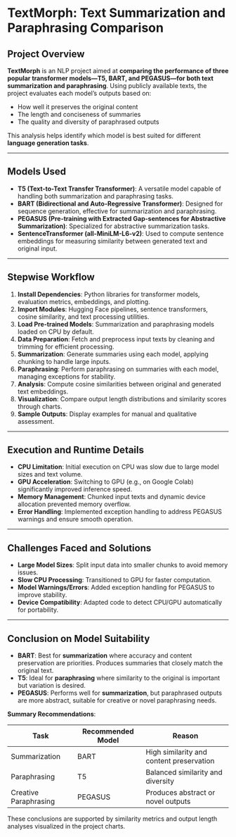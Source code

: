 # TextMorph: Text Summarization and Paraphrasing Comparison

## Project Overview
**TextMorph** is an NLP project aimed at **comparing the performance of three popular transformer models—T5, BART, and PEGASUS—for both text summarization and paraphrasing**. Using publicly available texts, the project evaluates each model’s outputs based on:

- How well it preserves the original content  
- The length and conciseness of summaries  
- The quality and diversity of paraphrased outputs  

This analysis helps identify which model is best suited for different **language generation tasks**.

---

## Models Used

- **T5 (Text-to-Text Transfer Transformer)**: A versatile model capable of handling both summarization and paraphrasing tasks.  
- **BART (Bidirectional and Auto-Regressive Transformer)**: Designed for sequence generation, effective for summarization and paraphrasing.  
- **PEGASUS (Pre-training with Extracted Gap-sentences for Abstractive Summarization)**: Specialized for abstractive summarization tasks.  
- **SentenceTransformer (all-MiniLM-L6-v2)**: Used to compute sentence embeddings for measuring similarity between generated text and original input.

---

## Stepwise Workflow

1. **Install Dependencies**: Python libraries for transformer models, evaluation metrics, embeddings, and plotting.  
2. **Import Modules**: Hugging Face pipelines, sentence transformers, cosine similarity, and text processing utilities.  
3. **Load Pre-trained Models**: Summarization and paraphrasing models loaded on CPU by default.  
4. **Data Preparation**: Fetch and preprocess input texts by cleaning and trimming for efficient processing.  
5. **Summarization**: Generate summaries using each model, applying chunking to handle large inputs.  
6. **Paraphrasing**: Perform paraphrasing on summaries with each model, managing exceptions for stability.  
7. **Analysis**: Compute cosine similarities between original and generated text embeddings.  
8. **Visualization**: Compare output length distributions and similarity scores through charts.  
9. **Sample Outputs**: Display examples for manual and qualitative assessment.

---

## Execution and Runtime Details

- **CPU Limitation**: Initial execution on CPU was slow due to large model sizes and text volume.  
- **GPU Acceleration**: Switching to GPU (e.g., on Google Colab) significantly improved inference speed.  
- **Memory Management**: Chunked input texts and dynamic device allocation prevented memory overflow.  
- **Error Handling**: Implemented exception handling to address PEGASUS warnings and ensure smooth operation.

---

## Challenges Faced and Solutions

- **Large Model Sizes**: Split input data into smaller chunks to avoid memory issues.  
- **Slow CPU Processing**: Transitioned to GPU for faster computation.  
- **Model Warnings/Errors**: Added exception handling for PEGASUS to improve stability.  
- **Device Compatibility**: Adapted code to detect CPU/GPU automatically for portability.

---

## Conclusion on Model Suitability

- **BART**: Best for **summarization** where accuracy and content preservation are priorities. Produces summaries that closely match the original text.  
- **T5**: Ideal for **paraphrasing** where similarity to the original is important but variation is desired.  
- **PEGASUS**: Performs well for **summarization**, but paraphrased outputs are more abstract, suitable for creative or novel paraphrasing needs.

**Summary Recommendations**:

| Task              | Recommended Model | Reason |
|------------------|-----------------|--------|
| Summarization     | BART            | High similarity and content preservation |
| Paraphrasing      | T5              | Balanced similarity and diversity |
| Creative Paraphrasing | PEGASUS     | Produces abstract or novel outputs |

These conclusions are supported by similarity metrics and output length analyses visualized in the project charts.


